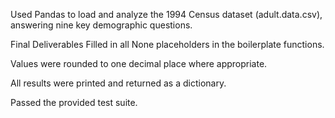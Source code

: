 Used Pandas to load and analyze the 1994 Census dataset (adult.data.csv), answering nine key demographic questions. 

Final Deliverables
Filled in all None placeholders in the boilerplate functions.

Values were rounded to one decimal place where appropriate.

All results were printed and returned as a dictionary.

Passed the provided test suite.
